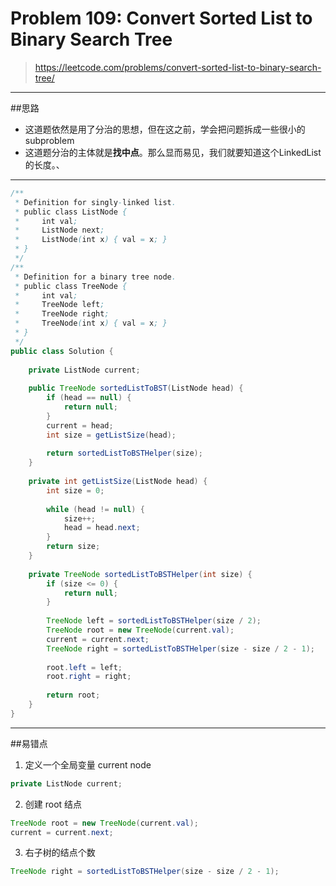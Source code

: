 # Problem 109: Convert Sorted List to Binary Search Tree


> https://leetcode.com/problems/convert-sorted-list-to-binary-search-tree/

--------------
##思路
* 这道题依然是用了分治的思想，但在这之前，学会把问题拆成一些很小的 subproblem
* 这道题分治的主体就是**找中点**。那么显而易见，我们就要知道这个LinkedList的长度。、

------------
```java
/**
 * Definition for singly-linked list.
 * public class ListNode {
 *     int val;
 *     ListNode next;
 *     ListNode(int x) { val = x; }
 * }
 */
/**
 * Definition for a binary tree node.
 * public class TreeNode {
 *     int val;
 *     TreeNode left;
 *     TreeNode right;
 *     TreeNode(int x) { val = x; }
 * }
 */
public class Solution {
    
    private ListNode current;
    
    public TreeNode sortedListToBST(ListNode head) {
        if (head == null) {
            return null;
        }
        current = head;
        int size = getListSize(head);
        
        return sortedListToBSTHelper(size);
    }
    
    private int getListSize(ListNode head) {
        int size = 0;
        
        while (head != null) {
            size++;
            head = head.next;
        }
        return size;
    }
    
    private TreeNode sortedListToBSTHelper(int size) {
        if (size <= 0) {
            return null;
        }
        
        TreeNode left = sortedListToBSTHelper(size / 2);
        TreeNode root = new TreeNode(current.val);
        current = current.next;
        TreeNode right = sortedListToBSTHelper(size - size / 2 - 1);
        
        root.left = left;
        root.right = right;
        
        return root;
    }
}
```
--------------
##易错点

1. 定义一个全局变量 current node
```java
private ListNode current;
```
2. 创建 root 结点
```java
TreeNode root = new TreeNode(current.val);
current = current.next;
```
3. 右子树的结点个数
```java
TreeNode right = sortedListToBSTHelper(size - size / 2 - 1);
```














